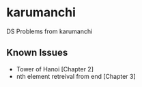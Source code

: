 # karumanchi

DS Problems from karumanchi

## Known Issues

- Tower of Hanoi [Chapter 2]
- nth element retreival from end [Chapter 3]
